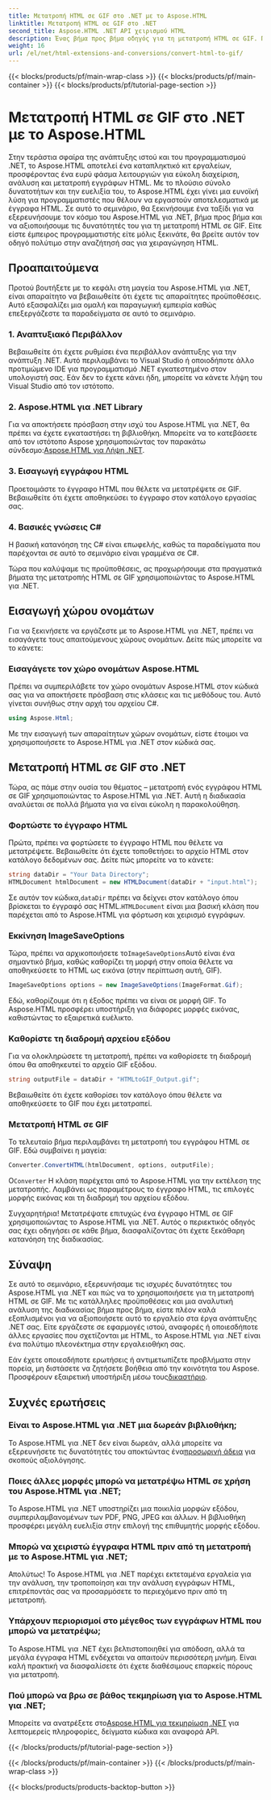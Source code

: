 ```yaml
---
title: Μετατροπή HTML σε GIF στο .NET με το Aspose.HTML
linktitle: Μετατροπή HTML σε GIF στο .NET
second_title: Aspose.HTML .NET API χειρισμού HTML
description: Ένας βήμα προς βήμα οδηγός για τη μετατροπή HTML σε GIF. Προαπαιτούμενα, παραδείγματα κώδικα, συχνές ερωτήσεις και πολλά άλλα! Βελτιστοποιήστε τον χειρισμό HTML με το Aspose.HTML.
weight: 16
url: /el/net/html-extensions-and-conversions/convert-html-to-gif/
---
```


{{< blocks/products/pf/main-wrap-class >}}
{{< blocks/products/pf/main-container >}}
{{< blocks/products/pf/tutorial-page-section >}}

# Μετατροπή HTML σε GIF στο .NET με το Aspose.HTML


Στην τεράστια σφαίρα της ανάπτυξης ιστού και του προγραμματισμού .NET, το Aspose.HTML αποτελεί ένα καταπληκτικό κιτ εργαλείων, προσφέροντας ένα ευρύ φάσμα λειτουργιών για εύκολη διαχείριση, ανάλυση και μετατροπή εγγράφων HTML. Με το πλούσιο σύνολο δυνατοτήτων και την ευελιξία του, το Aspose.HTML έχει γίνει μια ευνοϊκή λύση για προγραμματιστές που θέλουν να εργαστούν αποτελεσματικά με έγγραφα HTML. Σε αυτό το σεμινάριο, θα ξεκινήσουμε ένα ταξίδι για να εξερευνήσουμε τον κόσμο του Aspose.HTML για .NET, βήμα προς βήμα και να αξιοποιήσουμε τις δυνατότητές του για τη μετατροπή HTML σε GIF. Είτε είστε έμπειρος προγραμματιστής είτε μόλις ξεκινάτε, θα βρείτε αυτόν τον οδηγό πολύτιμο στην αναζήτησή σας για χειραγώγηση HTML.

## Προαπαιτούμενα

Προτού βουτήξετε με το κεφάλι στη μαγεία του Aspose.HTML για .NET, είναι απαραίτητο να βεβαιωθείτε ότι έχετε τις απαραίτητες προϋποθέσεις. Αυτό εξασφαλίζει μια ομαλή και παραγωγική εμπειρία καθώς επεξεργάζεστε τα παραδείγματα σε αυτό το σεμινάριο.

### 1. Αναπτυξιακό Περιβάλλον

Βεβαιωθείτε ότι έχετε ρυθμίσει ένα περιβάλλον ανάπτυξης για την ανάπτυξη .NET. Αυτό περιλαμβάνει το Visual Studio ή οποιοδήποτε άλλο προτιμώμενο IDE για προγραμματισμό .NET εγκατεστημένο στον υπολογιστή σας. Εάν δεν το έχετε κάνει ήδη, μπορείτε να κάνετε λήψη του Visual Studio από τον ιστότοπο.

### 2. Aspose.HTML για .NET Library

 Για να αποκτήσετε πρόσβαση στην ισχύ του Aspose.HTML για .NET, θα πρέπει να έχετε εγκαταστήσει τη βιβλιοθήκη. Μπορείτε να το κατεβάσετε από τον ιστότοπο Aspose χρησιμοποιώντας τον παρακάτω σύνδεσμο:[Aspose.HTML για Λήψη .NET](https://releases.aspose.com/html/net/).

### 3. Εισαγωγή εγγράφου HTML

Προετοιμάστε το έγγραφο HTML που θέλετε να μετατρέψετε σε GIF. Βεβαιωθείτε ότι έχετε αποθηκεύσει το έγγραφο στον κατάλογο εργασίας σας.

### 4. Βασικές γνώσεις C#

Η βασική κατανόηση της C# είναι επωφελής, καθώς τα παραδείγματα που παρέχονται σε αυτό το σεμινάριο είναι γραμμένα σε C#.

Τώρα που καλύψαμε τις προϋποθέσεις, ας προχωρήσουμε στα πραγματικά βήματα της μετατροπής HTML σε GIF χρησιμοποιώντας το Aspose.HTML για .NET.

## Εισαγωγή χώρου ονομάτων

Για να ξεκινήσετε να εργάζεστε με το Aspose.HTML για .NET, πρέπει να εισαγάγετε τους απαιτούμενους χώρους ονομάτων. Δείτε πώς μπορείτε να το κάνετε:

### Εισαγάγετε τον χώρο ονομάτων Aspose.HTML

Πρέπει να συμπεριλάβετε τον χώρο ονομάτων Aspose.HTML στον κώδικά σας για να αποκτήσετε πρόσβαση στις κλάσεις και τις μεθόδους του. Αυτό γίνεται συνήθως στην αρχή του αρχείου C#.

```csharp
using Aspose.Html;
```

Με την εισαγωγή των απαραίτητων χώρων ονομάτων, είστε έτοιμοι να χρησιμοποιήσετε το Aspose.HTML για .NET στον κώδικά σας.

## Μετατροπή HTML σε GIF στο .NET

Τώρα, ας πάμε στην ουσία του θέματος – μετατροπή ενός εγγράφου HTML σε GIF χρησιμοποιώντας το Aspose.HTML για .NET. Αυτή η διαδικασία αναλύεται σε πολλά βήματα για να είναι εύκολη η παρακολούθηση.

### Φορτώστε το έγγραφο HTML

Πρώτα, πρέπει να φορτώσετε το έγγραφο HTML που θέλετε να μετατρέψετε. Βεβαιωθείτε ότι έχετε τοποθετήσει το αρχείο HTML στον κατάλογο δεδομένων σας. Δείτε πώς μπορείτε να το κάνετε:

```csharp
string dataDir = "Your Data Directory";
HTMLDocument htmlDocument = new HTMLDocument(dataDir + "input.html");
```

 Σε αυτόν τον κώδικα,`dataDir` πρέπει να δείχνει στον κατάλογο όπου βρίσκεται το έγγραφό σας HTML.`HTMLDocument` είναι μια βασική κλάση που παρέχεται από το Aspose.HTML για φόρτωση και χειρισμό εγγράφων.

### Εκκίνηση ImageSaveOptions

 Τώρα, πρέπει να αρχικοποιήσετε το`ImageSaveOptions`Αυτό είναι ένα σημαντικό βήμα, καθώς καθορίζει τη μορφή στην οποία θέλετε να αποθηκεύσετε το HTML ως εικόνα (στην περίπτωση αυτή, GIF).

```csharp
ImageSaveOptions options = new ImageSaveOptions(ImageFormat.Gif);
```

Εδώ, καθορίζουμε ότι η έξοδος πρέπει να είναι σε μορφή GIF. Το Aspose.HTML προσφέρει υποστήριξη για διάφορες μορφές εικόνας, καθιστώντας το εξαιρετικά ευέλικτο.

### Καθορίστε τη διαδρομή αρχείου εξόδου

Για να ολοκληρώσετε τη μετατροπή, πρέπει να καθορίσετε τη διαδρομή όπου θα αποθηκευτεί το αρχείο GIF εξόδου.

```csharp
string outputFile = dataDir + "HTMLtoGIF_Output.gif";
```

Βεβαιωθείτε ότι έχετε καθορίσει τον κατάλογο όπου θέλετε να αποθηκεύσετε το GIF που έχει μετατραπεί.

### Μετατροπή HTML σε GIF

Το τελευταίο βήμα περιλαμβάνει τη μετατροπή του εγγράφου HTML σε GIF. Εδώ συμβαίνει η μαγεία:

```csharp
Converter.ConvertHTML(htmlDocument, options, outputFile);
```

 Ο`Converter` Η κλάση παρέχεται από το Aspose.HTML για την εκτέλεση της μετατροπής. Λαμβάνει ως παραμέτρους το έγγραφο HTML, τις επιλογές μορφής εικόνας και τη διαδρομή του αρχείου εξόδου.

Συγχαρητήρια! Μετατρέψατε επιτυχώς ένα έγγραφο HTML σε GIF χρησιμοποιώντας το Aspose.HTML για .NET. Αυτός ο περιεκτικός οδηγός σας έχει οδηγήσει σε κάθε βήμα, διασφαλίζοντας ότι έχετε ξεκάθαρη κατανόηση της διαδικασίας.

## Σύναψη

Σε αυτό το σεμινάριο, εξερευνήσαμε τις ισχυρές δυνατότητες του Aspose.HTML για .NET και πώς να το χρησιμοποιήσετε για τη μετατροπή HTML σε GIF. Με τις κατάλληλες προϋποθέσεις και μια αναλυτική ανάλυση της διαδικασίας βήμα προς βήμα, είστε πλέον καλά εξοπλισμένοι για να αξιοποιήσετε αυτό το εργαλείο στα έργα ανάπτυξης .NET σας. Είτε εργάζεστε σε εφαρμογές ιστού, αναφορές ή οποιεσδήποτε άλλες εργασίες που σχετίζονται με HTML, το Aspose.HTML για .NET είναι ένα πολύτιμο πλεονέκτημα στην εργαλειοθήκη σας.

 Εάν έχετε οποιεσδήποτε ερωτήσεις ή αντιμετωπίζετε προβλήματα στην πορεία, μη διστάσετε να ζητήσετε βοήθεια από την κοινότητα του Aspose. Προσφέρουν εξαιρετική υποστήριξη μέσω τους[δικαστήριο](https://forum.aspose.com/).

## Συχνές ερωτήσεις

### Είναι το Aspose.HTML για .NET μια δωρεάν βιβλιοθήκη;
 Το Aspose.HTML για .NET δεν είναι δωρεάν, αλλά μπορείτε να εξερευνήσετε τις δυνατότητές του αποκτώντας ένα[προσωρινή άδεια](https://purchase.aspose.com/temporary-license/) για σκοπούς αξιολόγησης.

### Ποιες άλλες μορφές μπορώ να μετατρέψω HTML σε χρήση του Aspose.HTML για .NET;
Το Aspose.HTML για .NET υποστηρίζει μια ποικιλία μορφών εξόδου, συμπεριλαμβανομένων των PDF, PNG, JPEG και άλλων. Η βιβλιοθήκη προσφέρει μεγάλη ευελιξία στην επιλογή της επιθυμητής μορφής εξόδου.

### Μπορώ να χειριστώ έγγραφα HTML πριν από τη μετατροπή με το Aspose.HTML για .NET;
Απολύτως! Το Aspose.HTML για .NET παρέχει εκτεταμένα εργαλεία για την ανάλυση, την τροποποίηση και την ανάλυση εγγράφων HTML, επιτρέποντάς σας να προσαρμόσετε το περιεχόμενο πριν από τη μετατροπή.

### Υπάρχουν περιορισμοί στο μέγεθος των εγγράφων HTML που μπορώ να μετατρέψω;
Το Aspose.HTML για .NET έχει βελτιστοποιηθεί για απόδοση, αλλά τα μεγάλα έγγραφα HTML ενδέχεται να απαιτούν περισσότερη μνήμη. Είναι καλή πρακτική να διασφαλίσετε ότι έχετε διαθέσιμους επαρκείς πόρους για μετατροπή.

### Πού μπορώ να βρω σε βάθος τεκμηρίωση για το Aspose.HTML για .NET;
 Μπορείτε να ανατρέξετε στο[Aspose.HTML για τεκμηρίωση .NET](https://reference.aspose.com/html/net/) για λεπτομερείς πληροφορίες, δείγματα κώδικα και αναφορά API.

{{< /blocks/products/pf/tutorial-page-section >}}

{{< /blocks/products/pf/main-container >}}
{{< /blocks/products/pf/main-wrap-class >}}

{{< blocks/products/products-backtop-button >}}
